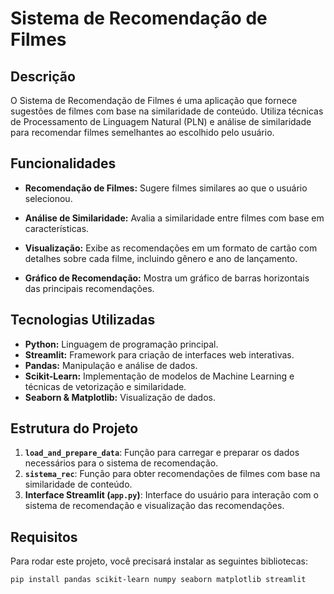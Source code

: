 # Sistema de Recomendação de Filmes

## Descrição

O Sistema de Recomendação de Filmes é uma aplicação que fornece sugestões de filmes com base na similaridade de conteúdo. Utiliza técnicas de Processamento de Linguagem Natural (PLN) e análise de similaridade para recomendar filmes semelhantes ao escolhido pelo usuário.

## Funcionalidades

- **Recomendação de Filmes:** Sugere filmes similares ao que o usuário selecionou.

- **Análise de Similaridade:** Avalia a similaridade entre filmes com base em características.

- **Visualização:** Exibe as recomendações em um formato de cartão com detalhes sobre cada filme, incluindo gênero e ano de lançamento.

- **Gráfico de Recomendação:** Mostra um gráfico de barras horizontais das principais recomendações.

## Tecnologias Utilizadas

- **Python:** Linguagem de programação principal.
- **Streamlit:** Framework para criação de interfaces web interativas.
- **Pandas:** Manipulação e análise de dados.
- **Scikit-Learn:** Implementação de modelos de Machine Learning e técnicas de vetorização e similaridade.
- **Seaborn & Matplotlib:** Visualização de dados.

## Estrutura do Projeto

1. **`load_and_prepare_data`**: Função para carregar e preparar os dados necessários para o sistema de recomendação.
2. **`sistema_rec`**: Função para obter recomendações de filmes com base na similaridade de conteúdo.
3. **Interface Streamlit (`app.py`)**: Interface do usuário para interação com o sistema de recomendação e visualização das recomendações.

## Requisitos

Para rodar este projeto, você precisará instalar as seguintes bibliotecas:

```bash
pip install pandas scikit-learn numpy seaborn matplotlib streamlit
